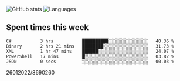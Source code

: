 ![GitHub stats](https://github-readme-stats.vercel.app/api?username=emipa606&theme=github_dark&show_icons=true) 
![Languages](https://github-readme-stats.vercel.app/api/top-langs/?username=emipa606&theme=github_dark&layout=compact)

## Spent times this week
<!--START_SECTION:waka-->

```text
C#           3 hrs           ██████████░░░░░░░░░░░░░░░   40.36 %
Binary       2 hrs 21 mins   ████████░░░░░░░░░░░░░░░░░   31.73 %
XML          1 hr 47 mins    ██████░░░░░░░░░░░░░░░░░░░   24.07 %
PowerShell   17 mins         █░░░░░░░░░░░░░░░░░░░░░░░░   03.82 %
JSON         0 secs          ░░░░░░░░░░░░░░░░░░░░░░░░░   00.03 %
```

<!--END_SECTION:waka-->


26012022/8690260
